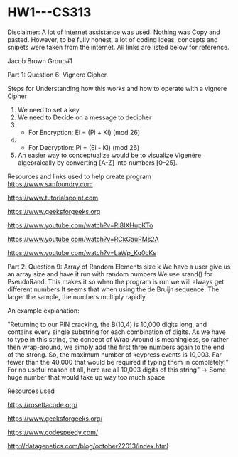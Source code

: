 # HW1---CS313





Disclaimer: A lot of internet assistance was used. Nothing was Copy and pasted. However, to be fully honest, a lot of coding ideas, concepts and snipets were taken from the internet. All links are listed below for reference.

Jacob Brown
Group#1 

Part 1: Question 6:
Vignere Cipher. 

Steps for Understanding how this works and how to operate with a vignere Cipher
1) We need to set a key
2) We need to Decide on a message to decipher
3) - For Encryption: Ei = (Pi + Ki) (mod 26)
4) - For Decryption: Pi = (Ei - Ki) (mod 26)
5) An easier way to conceptualize would be to visualize Vigenère algebraically by converting [A-Z] into numbers [0–25].

Resources and links used to help create program
https://www.sanfoundry.com

https://www.tutorialspoint.com

https://www.geeksforgeeks.org

https://www.youtube.com/watch?v=RI8IXHupKTo

https://www.youtube.com/watch?v=RCkGauRMs2A

https://www.youtube.com/watch?v=LaWp_Kq0cKs

Part 2: Question 9:
Array of Random Elements size k
We have a user give us an array size and have it run with random numbers
We use srand() for PseudoRand. This makes it so when the program is run we will always get different numbers
It seems that when using the de Bruijn sequence. The larger the sample, the numbers multiply rapidly.

An example explanation:

"Returning to our PIN cracking, the B(10,4) is 10,000 digits long, and contains every single substring for each combination of digits. As we have to type in this string, the concept of Wrap-Around is meaningless, so rather then wrap-around, we simply add the first three numbers again to the end of the strong. So, the maximum number of keypress events is 10,003. Far fewer than the 40,000 that would be required if typing them in completely!"
For no useful reason at all, here are all 10,003 digits of this string" -> Some huge number that would take up way too much space

Resources used

https://rosettacode.org/

https://www.geeksforgeeks.org/

https://www.codespeedy.com/

http://datagenetics.com/blog/october22013/index.html
